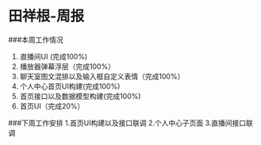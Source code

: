 # 田祥根-周报

###本周工作情况
1. 直播间UI (完成100%)
2. 播放器弹幕浮层（完成100%）
3. 聊天室图文混排以及输入框自定义表情（完成100%）
4. 个人中心首页UI构建(完成100%)
5. 首页接口以及数据模型构建(完成100%)
6. 首页UI（完成20%）

###下周工作安排
1.首页UI构建以及接口联调
2.个人中心子页面
3.直播间接口联调


